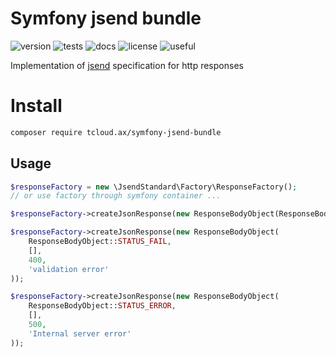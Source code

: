# Symfony jsend bundle

![version](https://img.shields.io/badge/version-1.0.2-blue) ![tests](https://img.shields.io/badge/tests-yes-blue) ![docs](https://img.shields.io/badge/docs-yes-blue)  ![license](https://img.shields.io/badge/license-MIT-brightgreen) ![useful](https://img.shields.io/badge/Maintained%3F-yes-brightgreen)

Implementation of [jsend](https://github.com/omniti-labs/jsend) specification for http responses

# Install

```bash
composer require tcloud.ax/symfony-jsend-bundle
```

## Usage

```php
$responseFactory = new \JsendStandard\Factory\ResponseFactory();
// or use factory through symfony container ...
```

```php
$responseFactory->createJsonResponse(new ResponseBodyObject(ResponseBodyObject::STATUS_SUCCESS));
```

```php
$responseFactory->createJsonResponse(new ResponseBodyObject(
    ResponseBodyObject::STATUS_FAIL,
    [],
    400,
    'validation error'
));
```

```php
$responseFactory->createJsonResponse(new ResponseBodyObject(
    ResponseBodyObject::STATUS_ERROR,
    [],
    500,
    'Internal server error'
));
```